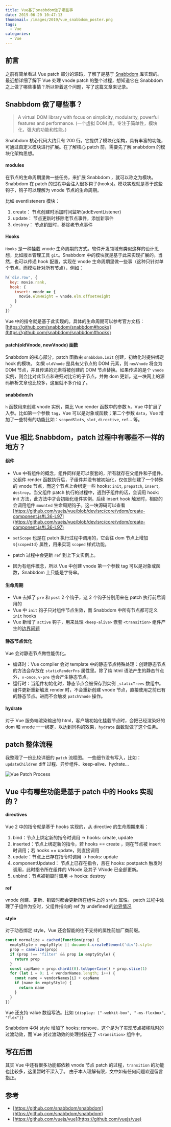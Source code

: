 ```yaml
---
title: Vue基于snabbdom做了哪些事
date: 2019-06-20 10:47:13
thumbnail: /images/2019/vue_snabbdom_poster.png
tags:
  - Vue
categories:
  - Vue
---
```


## 前言

之前有简单看过 Vue patch 部分的源码，了解了是基于 [Snabbdom](https://github.com/snabbdom/snabbdom) 库实现的。最近想详细了解下 Vue 处理 vnode patch 的整个过程，想知道它在 Snabbdom 之上做了哪些事情？所以带着这个问题，写了这篇文章来记录。

## Snabbdom 做了哪些事？

> A virtual DOM library with focus on simplicity, modularity, powerful features and performance. 
(一个虚拟 DOM 库，专注于简单性，模块化，强大的功能和性能。)

Snabbdom 核心代码大约只有 200 行。它提供了模块化架构，具有丰富的功能，可通过自定义模块进行扩展。在了解核心 patch 前，需要先了解 snabbdom 的模块化架构思想。

#### modules

在节点的生命周期里做一些任务，来扩展 Snabbdom ，就可以称之为模块。
Snabbdom 在 patch 的过程中会注入很多钩子(hooks)。模块实现就是基于这些钩子，钩子可以理解为 vnode 节点的生命周期。

比如 eventlisteners 模块：
1. create： 节点创建时添加时间监听(addEventListener)
2. update： 节点更新时移除老节点事件，添加新事件
3. destroy： 节点销毁时，移除老节点事件

#### Hooks

`Hooks` 是一种挂载 vnode 生命周期的方式。软件开发领域有类似这样的设计思想，比如版本管理工具 `git`。Snabbdom 中的模块就是基于此来实现扩展的。当然，也可以传递 hook 配置，实现在 vnode 生命周期里做一些事（这种只针对单个节点，而模块针对所有节点），例如：

```js
h('div.row', {
  key: movie.rank,
  hook: {
    insert: vnode => {
      movie.elmHeight = vnode.elm.offsetHeight
    }
  }
})
```

Vue 中的指令就是基于此实现的。具体的生命周期可以参考官方文档：[https://github.com/snabbdom/snabbdom#hooks](https://github.com/snabbdom/snabbdom#hooks)

#### patch(oldVnode, newVnode) 函数

Snabbdom 的核心部分，patch 函数由 `snabbdom.init` 创建，初始化时提供绑定 hook 的模块。
如果 `oldVnode` 是具有父节点的 DOM 元素，则 `newVnode` 将变为 DOM 节点，并且传递的元素将被创建的 DOM 节点替换。如果传递的是个 `vnode` 实例，则会比对此节点和递归对比它的子节点，并做 dom 更新。这一块网上的源码解析文章也比较多，这里就不多介绍了。

#### snabbdom/h

`h` 函数用来创建 vnode 实例，类比 Vue render 函数中的参数 `h`，Vue 中扩展了入参。比如第一个参数 `tag`，Vue 可以是对象或函数；第二个参数 `data`，Vue 增加了一些特有的功能比如：`scopedSlots`, `slot`, `directive`, `ref`... 等。

## Vue 相比 Snabbdom，patch 过程中有哪些不一样的地方？

#### 组件

- Vue 中有组件的概念，组件同样是可以嵌套的，所有就存在父组件和子组件。父组件 render 函数执行后，子组件并没有被初始化，仅仅是创建了一个特殊的 vnode 节点，而这个节点上会绑定一些 hooks: `init`, `prepatch`, `insert`, `destroy`。当父组件 patch 执行的过程中，遇到子组件的话，会调用 hook: init 方法，此方法中才会初始化组件实例。后续 insert hook 触发时，相应的会调用组件 `mounted` 生命周期钩子。这一块源码可以查看 [https://github.com/vuejs/vue/blob/dev/src/core/vdom/create-component.js#L36-L97](https://github.com/vuejs/vue/blob/dev/src/core/vdom/create-component.js#L36-L97)

- `setScope` 也是在 patch 执行过程中调用的，它会往 dom 节点上增加 `${scopedId}` 属性，用来实现 `scoped` 样式功能。

- patch 过程中会更新 `ref` 到上下文实例上。

- 因为有组件概念，所以 Vue 中创建 vnode 第一个参数 tag 可以是对象或函数，Snabbdom 上只能是字符串。

#### 生命周期

- Vue 去掉了 `pre` 和 `post` 2 个钩子，这 2 个钩子分别用来在 patch 执行前后调用的
- Vue 中 `init` 钩子只对组件节点生效，而 Snabbdom 中所有节点都可定义 `init` hooks
- Vue 新增了 `active` 钩子，用来处理 `<keep-alive>` 嵌套 `<transition>` 组件产生的[边界问题](https://github.com/vuejs/vue/issues/4339)

#### 静态节点优化

Vue 会对静态节点做性能优化。

- 编译时：Vue compiler 会对 template 中的静态节点特殊处理：创建静态节点的方法会存放在 `staticRenderFns` 属性里。除了纯 html 语法产生的静态节点外，`v-once`, `v-pre` 也会产生静态节点。
- 运行时：当组件初始化时，静态节点会被保存到实例 `_staticTrees` 数组中。组件更新重新触发 render 时，不会重新创建 vnode 节点，直接使用之前已有的静态节点。进而不会触发 `patchVnode` 操作。

#### hydrate

对于 Vue 服务端渲染输出的 html，客户端初始化挂载节点时，会把已经渲染好的 dom 和 vnode 一一绑定，以达到同构的效果，`hydrate` 函数就做了这个任务。

## patch 整体流程

我整理了一份比较详细的 `patch` 流程图。
一些细节没有写入，比如：`updateChildren` diff 过程、异步组件、keep-alive、hydrate...

![Vue Patch Process](/images/2019/vue_patch_process.png)

## Vue 中有哪些功能是基于 patch 中的 Hooks 实现的？

#### directives

Vue 2 中的指令就是基于 hooks 实现的，从 directive 的生命周期来看：

1. bind：节点上绑定新的指令时调用 -> hooks: create, update
2. inserted：节点上绑定新的指令，若 hooks == create ，则在节点被 insert 时调用；若 hooks == update，则直接调用
3. update：节点上已存在指令时调用 -> hooks: update
4. componentUpdated： 节点上已存在指令，且在 hooks: postpatch 触发时调用，此时指令所在组件的 VNode 及其子 VNode 已全部更新。
5. unbind：节点被销毁时调用 -> hooks: destroy

#### ref

vnode 创建、更新、销毁时都会更新所在组件上的 `$refs` 属性。
patch 过程中处理了子组件为空时，父组件指向的 ref 为 undefined 的[边界情况](https://github.com/vuejs/vue/issues/3455)

#### style

对于动态绑定 style，Vue 还会智能的往不支持的属性前加厂商前缀。

```js
const normalize = cached(function(prop) {
  emptyStyle = emptyStyle || document.createElement('div').style
  prop = camelize(prop)
  if (prop !== 'filter' && prop in emptyStyle) {
    return prop
  }
  const capName = prop.charAt(0).toUpperCase() + prop.slice(1)
  for (let i = 0; i < vendorNames.length; i++) {
    const name = vendorNames[i] + capName
    if (name in emptyStyle) {
      return name
    }
  }
})
```

Vue 还支持 value 数组写法。比如 `{display: ["-webkit-box", "-ms-flexbox", "flex"]}`

Snabbdom 中对 style 增加了 hooks: remove，这个是为了实现节点被移除时的过渡动效，而 Vue 对过渡动效的处理封装在了 `<transition>` 组件中。

## 写在后面

其实 Vue 中还有很多功能都依赖 vnode 节点 patch 的过程，`transition` 的功能也比较多，这里暂时不深入了。
由于本人理解有限，文中如有任何问题欢迎留言指正。

## 参考

- [https://github.com/snabbdom/snabbdom](https://github.com/snabbdom/snabbdom)
- [https://github.com/vuejs/vue](https://github.com/vuejs/vue)
